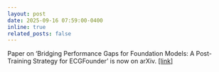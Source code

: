 ```yaml
---
layout: post
date: 2025-09-16 07:59:00-0400
inline: true
related_posts: false
---
```


Paper on ‘Bridging Performance Gaps for Foundation Models: A Post-Training Strategy for ECGFounder’ is now on arXiv. [[link]](https://arxiv.org/abs/2509.12991)
